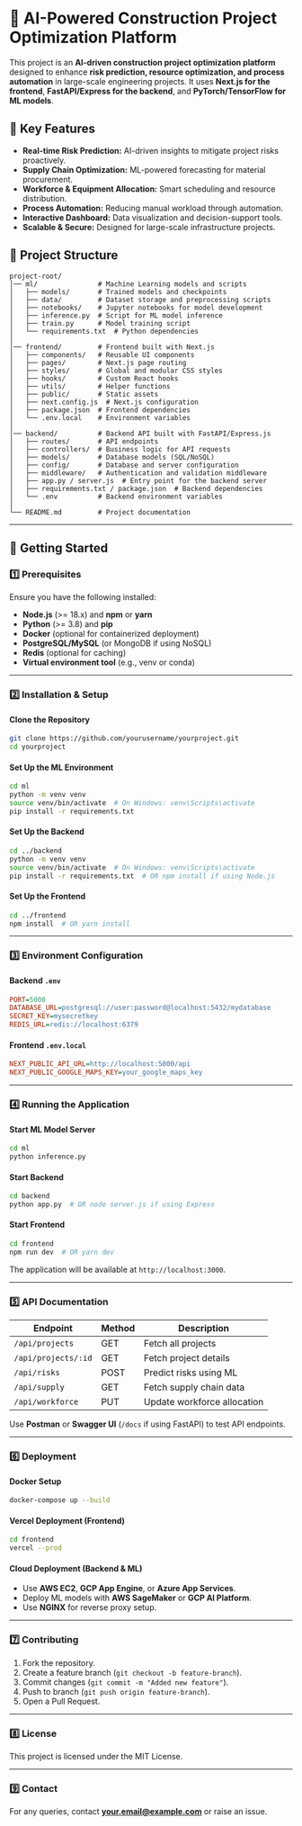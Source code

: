 # 🚀 AI-Powered Construction Project Optimization Platform

This project is an **AI-driven construction project optimization platform** designed to enhance **risk prediction, resource optimization, and process automation** in large-scale engineering projects. It uses **Next.js for the frontend**, **FastAPI/Express for the backend**, and **PyTorch/TensorFlow for ML models**.

## 🌟 Key Features

- **Real-time Risk Prediction:** AI-driven insights to mitigate project risks proactively.
- **Supply Chain Optimization:** ML-powered forecasting for material procurement.
- **Workforce & Equipment Allocation:** Smart scheduling and resource distribution.
- **Process Automation:** Reducing manual workload through automation.
- **Interactive Dashboard:** Data visualization and decision-support tools.
- **Scalable & Secure:** Designed for large-scale infrastructure projects.

## 💁️ Project Structure

```
project-root/
│── ml/               # Machine Learning models and scripts
│   ├── models/       # Trained models and checkpoints
│   ├── data/         # Dataset storage and preprocessing scripts
│   ├── notebooks/    # Jupyter notebooks for model development
│   ├── inference.py  # Script for ML model inference
│   ├── train.py      # Model training script
│   └── requirements.txt  # Python dependencies
│
│── frontend/         # Frontend built with Next.js
│   ├── components/   # Reusable UI components
│   ├── pages/        # Next.js page routing
│   ├── styles/       # Global and modular CSS styles
│   ├── hooks/        # Custom React hooks
│   ├── utils/        # Helper functions
│   ├── public/       # Static assets
│   ├── next.config.js  # Next.js configuration
│   ├── package.json  # Frontend dependencies
│   └── .env.local    # Environment variables
│
│── backend/          # Backend API built with FastAPI/Express.js
│   ├── routes/       # API endpoints
│   ├── controllers/  # Business logic for API requests
│   ├── models/       # Database models (SQL/NoSQL)
│   ├── config/       # Database and server configuration
│   ├── middleware/   # Authentication and validation middleware
│   ├── app.py / server.js  # Entry point for the backend server
│   ├── requirements.txt / package.json  # Backend dependencies
│   └── .env          # Backend environment variables
│
└── README.md         # Project documentation
```

---

## 🚀 **Getting Started**

### **1️⃣ Prerequisites**
Ensure you have the following installed:

- **Node.js** (>= 18.x) and **npm** or **yarn**
- **Python** (>= 3.8) and **pip**
- **Docker** (optional for containerized deployment)
- **PostgreSQL/MySQL** (or MongoDB if using NoSQL)
- **Redis** (optional for caching)
- **Virtual environment tool** (e.g., venv or conda)

---

### **2️⃣ Installation & Setup**

#### **Clone the Repository**
```bash
git clone https://github.com/yourusername/yourproject.git
cd yourproject
```

#### **Set Up the ML Environment**
```bash
cd ml
python -m venv venv
source venv/bin/activate  # On Windows: venv\Scripts\activate
pip install -r requirements.txt
```

#### **Set Up the Backend**
```bash
cd ../backend
python -m venv venv
source venv/bin/activate  # On Windows: venv\Scripts\activate
pip install -r requirements.txt  # OR npm install if using Node.js
```

#### **Set Up the Frontend**
```bash
cd ../frontend
npm install  # OR yarn install
```

---

### **3️⃣ Environment Configuration**

#### **Backend `.env`**
```ini
PORT=5000
DATABASE_URL=postgresql://user:password@localhost:5432/mydatabase
SECRET_KEY=mysecretkey
REDIS_URL=redis://localhost:6379
```

#### **Frontend `.env.local`**
```ini
NEXT_PUBLIC_API_URL=http://localhost:5000/api
NEXT_PUBLIC_GOOGLE_MAPS_KEY=your_google_maps_key
```

---

### **4️⃣ Running the Application**

#### **Start ML Model Server**
```bash
cd ml
python inference.py
```

#### **Start Backend**
```bash
cd backend
python app.py  # OR node server.js if using Express
```

#### **Start Frontend**
```bash
cd frontend
npm run dev  # OR yarn dev
```

The application will be available at `http://localhost:3000`.

---

### **5️⃣ API Documentation**

| Endpoint | Method | Description |
|----------|--------|-------------|
| `/api/projects` | GET | Fetch all projects |
| `/api/projects/:id` | GET | Fetch project details |
| `/api/risks` | POST | Predict risks using ML |
| `/api/supply` | GET | Fetch supply chain data |
| `/api/workforce` | PUT | Update workforce allocation |

Use **Postman** or **Swagger UI** (`/docs` if using FastAPI) to test API endpoints.

---

### **6️⃣ Deployment**

#### **Docker Setup**
```bash
docker-compose up --build
```

#### **Vercel Deployment (Frontend)**
```bash
cd frontend
vercel --prod
```

#### **Cloud Deployment (Backend & ML)**
- Use **AWS EC2**, **GCP App Engine**, or **Azure App Services**.
- Deploy ML models with **AWS SageMaker** or **GCP AI Platform**.
- Use **NGINX** for reverse proxy setup.

---

### **7️⃣ Contributing**
1. Fork the repository.
2. Create a feature branch (`git checkout -b feature-branch`).
3. Commit changes (`git commit -m "Added new feature"`).
4. Push to branch (`git push origin feature-branch`).
5. Open a Pull Request.

---

### **8️⃣ License**
This project is licensed under the MIT License.

---

### **9️⃣ Contact**
For any queries, contact **your.email@example.com** or raise an issue.
